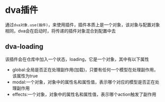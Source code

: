 # dva插件

通过```dva对象.use(插件)```，来使用插件，插件本质上是一个对象，该对象与配置对象相同，dva会在启动时，将传递的插件对象混合到配置中去

## dva-loading
该插件会在仓库中加入一个状态，loading，它是一个对象，其中有以下属性
- global:全局是否正在处理副作用(加载)，只要有任何一个模型在处理副作用，该属性为true
- modal:一个对象，对象中的属性名和属性值，表示哪个对应的模型是否正在处理副作用
- effects:一个对象，对象中的属性名和属性值，表示哪个action触发了副作用